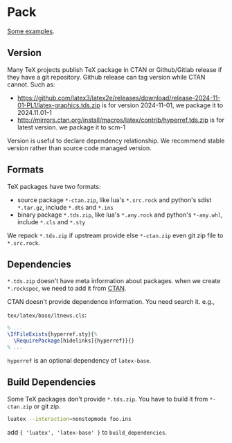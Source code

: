 # Pack

[Some examples](https://github.com/ustctug/texrocks/tree/main/rockspecs).

## Version

Many TeX projects publish TeX package in CTAN or Github/Gitlab release if they
have a git repository. Github release can tag version while CTAN cannot. Such as:

- <https://github.com/latex3/latex2e/releases/download/release-2024-11-01-PL1/latex-graphics.tds.zip>
  is for version 2024-11-01, we package it to 2024.11.01-1
- <http://mirrors.ctan.org/install/macros/latex/contrib/hyperref.tds.zip>
  is for latest version. we package it to scm-1

Version is useful to declare dependency relationship. We recommend stable
version rather than source code managed version.

## Formats

TeX packages have two formats:

- source package `*-ctan.zip`, like lua's `*.src.rock` and python's sdist
  `*.tar.gz`, include `*.dts` and `*.ins`
- binary package `*.tds.zip`, like lua's `*.any.rock` and python's `*-any.whl`,
  include `*.cls` and `*.sty`

We repack `*.tds.zip` if upstream provide else `*-ctan.zip` even git zip file
to `*.src.rock`.

## Dependencies

`*.tds.zip` doesn't have meta information about packages. when we create
`*.rockspec`, we need to add it from [CTAN](https://ctan.org/).

CTAN doesn't provide dependence information. You need search it. e.g.,

`tex/latex/base/ltnews.cls`:

```tex
% ...
\IfFileExists{hyperref.sty}{%
  \RequirePackage[hidelinks]{hyperref}}{}
% ...
```

`hyperref` is an optional dependency of `latex-base`.

## Build Dependencies

Some TeX packages don't provide `*.tds.zip`. You have to build it from
`*-ctan.zip` or git zip.

```sh
luatex --interaction=nonstopmode foo.ins
```

add `{ 'luatex', 'latex-base' }` to `build_dependencies`.
